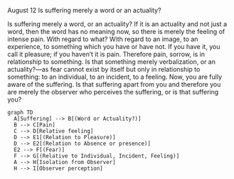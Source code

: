 August 12
Is suffering merely a word or an actuality?

Is suffering merely a word, or an actuality? If it is an actuality and not just a word, then the word has no meaning now, so there is merely the feeling of intense pain. With regard to what? With regard to an image, to an experience, to something which you have or have not. If you have it, you call it pleasure; if you haven’t it is pain. Therefore pain, sorrow, is in relationship to something. Is that something merely verbalization, or an actuality?—as fear cannot exist by itself but only in relationship to something: to an individual, to an incident, to a feeling. Now, you are fully aware of the suffering. Is that suffering apart from you and therefore you are merely the observer who perceives the suffering, or is that suffering you?

```mermaid
graph TD
  A[Suffering] --> B[(Word or Actuality?)]
  B --> C[Pain]
  C --> D[Relative feeling]
  D --> E1[(Relation to Pleasure)]
  D --> E2[(Relation to Absence or presence)]
  E2 --> F[(Fear)]
  F --> G[(Relative to Individual, Incident, Feeling)]
  A --> H[Isolation from Observer]
  H --> I[Observer perception]
```
